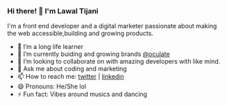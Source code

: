 ### Hi there! 👋 I'm Lawal Tijani

I'm a front end developer and a digital marketer passionate about making the web accessible,building and growing products. 

- 🔭 I’m a long life learner
- 🌱 I’m currently buiding and growing brands [@oculate](https://twitter.com/oculate)
- 👯 I’m looking to collaborate on with amazing developers with like mind. 
- 🤔 Ask me about coding and marketing
- 📫 How to reach me: [twitter](https://twitter.com/janilawy) | [linkedin](https://www.linkedin.com/in/janilawy/)
- 😄 Pronouns: He/She lol
- ⚡ Fun fact: Vibes around musics and dancing





